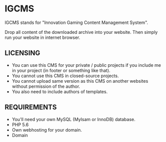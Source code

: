 # IGCMS
IGCMS stands for "Innovation Gaming Content Management System".

Drop all content of the downloaded archive into your website.
Then simply run your website in internet browser.

## LICENSING
- You can use this CMS for your private / public projects if you include me in your project (in footer or something like that).
- You cannot use this CMS in closed-source projects.
- You cannot upload same version as this CMS on another websites without permission of the author.
- You also need to include authors of templates.

## REQUIREMENTS
- You'll need your own MySQL (MyIsam or InnoDB) database.
- PHP 5.6
- Own webhosting for your domain.
- Domain

